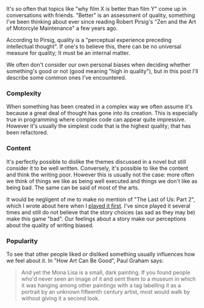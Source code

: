 It's so often that topics like "why film X is better than film Y" come up in conversations with friends. "Better" is an assessment of quality, something I've been thinking about ever since reading Robert Pirsig's "Zen and the Art of Motorcyle Maintenance" a few years ago.

According to Pirsig, quality is a "perceptual experience preceding intellectual thought". If one's to believe this, there can be no universal measure for quality; It must be an internal matter.

We often don't consider our own personal biases when deciding whether something's good or not (good meaning "high in quality"), but in this post I'll describe some common ones I've encountered.

### Complexity

When something has been created in a complex way we often assume it's because a great deal of thought has gone into its creation. This is especially true in programming where complex code can appear quite impressive. However it's usually the simplest code that is the highest quality; that has been refactored.

### Content

It's perfectly possible to dislike the themes discussed in a novel but still consider it to be well written. Conversely, it's possible to like the content and think the writing poor. However this is usually not the case: more often we think of things we like as being well executed and things we don't like as being bad. The same can be said of most of the arts.

It would be negligent of me to make no mention of "The Last of Us: Part 2", which I wrote about here when I [played it first](/the-last-of-us-part-ii). I've since played it several times and still do not believe that the story choices (as sad as they may be) make this game "bad". Our feelings about a story make our perceptions about the quality of writing biased.

### Popularity

To see that other people liked or disliked something usually influences how we feel about it. In "How Art Can Be Good", Paul Graham says:

> And yet the Mona Lisa is a small, dark painting. If you found
> people who'd never seen an image of it and sent them to a museum
> in which it was hanging among other paintings with a tag labelling
> it as a portrait by an unknown fifteenth century artist, most would
> walk by without giving it a second look.